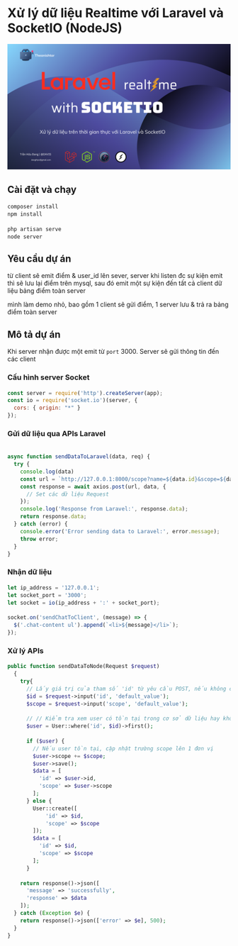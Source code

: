 # Xử lý dữ liệu Realtime với Laravel và SocketIO (NodeJS)

![](./resources/images/main.png)

## Cài đặt và chạy
```bash
composer install
npm install 

php artisan serve
node server 
```


## Yêu cầu dự án
từ client sẽ emit điểm & user_id lên sever, server khi listen đc sự kiện emit thì sẽ lưu lại điểm trên mysql, sau đó emit một sự kiện đến tất cả client dữ liệu bảng điểm toàn server

mình làm demo nhỏ, bao gồm 1 client sẽ gửi điểm, 1 server lưu & trả ra bảng điểm toàn server

## Mô tả dự án

Khi server nhận được một emit từ `port` 3000. Server sẽ gửi thông tin đến các client


### Cấu hình server Socket

```js
const server = require('http').createServer(app);
const io = require('socket.io')(server, {
  cors: { origin: "*" }
});
```

### Gửi dữ liệu qua APIs Laravel

```js

async function sendDataToLaravel(data, req) {
  try {
    console.log(data)
    const url = `http://127.0.0.1:8000/scope?name=${data.id}&scope=${data.scope}`;
    const response = await axios.post(url, data, {
      // Set các dữ liệu Request
    });
    console.log('Response from Laravel:', response.data);
    return response.data;
  } catch (error) {
    console.error('Error sending data to Laravel:', error.message);
    throw error;
  }
}
```

### Nhận dữ liệu

```js
let ip_address = '127.0.0.1';
let socket_port = '3000';
let socket = io(ip_address + ':' + socket_port);

socket.on('sendChatToClient', (message) => {
  $('.chat-content ul').append(`<li>${message}</li>`);
});
```


### Xử lý APIs

```php
public function sendDataToNode(Request $request)
  {
    try{
      // Lấy giá trị của tham số 'id' từ yêu cầu POST, nếu không có thì sử dụng giá trị mặc định 'default_value'
      $id = $request->input('id', 'default_value');
      $scope = $request->input('scope', 'default_value');

      // // Kiểm tra xem user có tồn tại trong cơ sở dữ liệu hay không
      $user = User::where('id', $id)->first();

      if ($user) {
        // Nếu user tồn tại, cập nhật trường scope lên 1 đơn vị
        $user->scope += $scope;
        $user->save();
        $data = [
          'id' => $user->id,
          'scope' => $user->scope
        ];
      } else {
        User::create([
            'id' => $id,
            'scope' => $scope 
        ]);
        $data = [
          'id' => $id,
          'scope' => $scope
        ];
      }

    return response()->json([
      'message' => 'successfully',
      'response' => $data
    ]);
  } catch (Exception $e) {
    return response()->json(['error' => $e], 500);
  }
}
```
